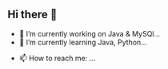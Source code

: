 ## Hi there 👋

<!--
**NIKHILCHARAN19/NIKHILCHARAN19** is a ✨ _special_ ✨ repository because its `README.md` (this file) appears on your GitHub profile.
-->

- 🔭 I’m currently working on Java & MySQl...
- 🌱 I’m currently learning Java, Python...
<!-- - 👯 I’m looking to collaborate on ... -->
- 📫 How to reach me: ... 
